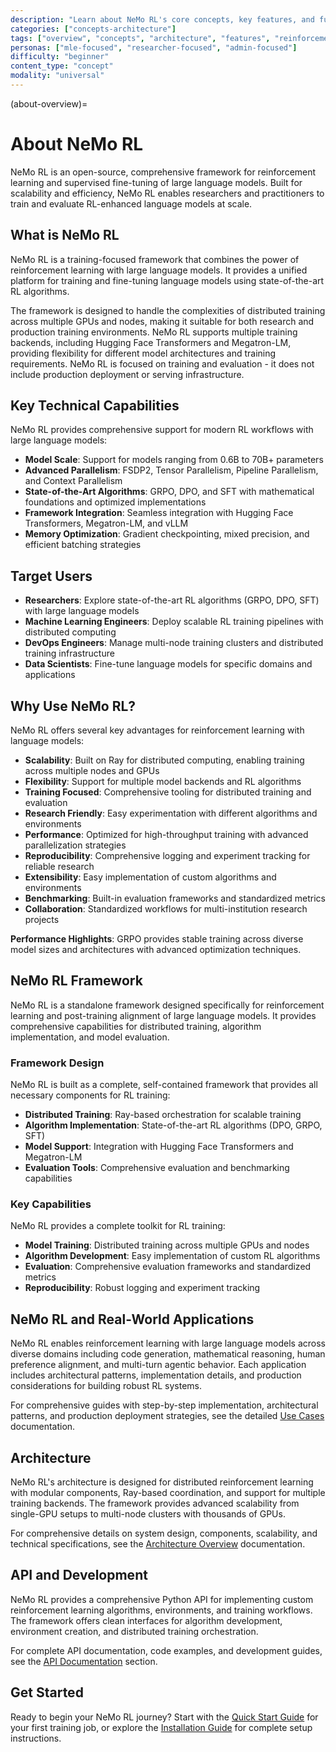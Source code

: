 ```yaml
---
description: "Learn about NeMo RL's core concepts, key features, and fundamental architecture for reinforcement learning with large language models"
categories: ["concepts-architecture"]
tags: ["overview", "concepts", "architecture", "features", "reinforcement-learning", "distributed", "large-language-models"]
personas: ["mle-focused", "researcher-focused", "admin-focused"]
difficulty: "beginner"
content_type: "concept"
modality: "universal"
---
```


(about-overview)=
# About NeMo RL

NeMo RL is an open-source, comprehensive framework for reinforcement learning and supervised fine-tuning of large language models. Built for scalability and efficiency, NeMo RL enables researchers and practitioners to train and evaluate RL-enhanced language models at scale.

## What is NeMo RL

NeMo RL is a training-focused framework that combines the power of reinforcement learning with large language models. It provides a unified platform for training and fine-tuning language models using state-of-the-art RL algorithms.

The framework is designed to handle the complexities of distributed training across multiple GPUs and nodes, making it suitable for both research and production training environments. NeMo RL supports multiple training backends, including Hugging Face Transformers and Megatron-LM, providing flexibility for different model architectures and training requirements. NeMo RL is focused on training and evaluation - it does not include production deployment or serving infrastructure.

## Key Technical Capabilities

NeMo RL provides comprehensive support for modern RL workflows with large language models:

- **Model Scale**: Support for models ranging from 0.6B to 70B+ parameters
- **Advanced Parallelism**: FSDP2, Tensor Parallelism, Pipeline Parallelism, and Context Parallelism
- **State-of-the-Art Algorithms**: GRPO, DPO, and SFT with mathematical foundations and optimized implementations
- **Framework Integration**: Seamless integration with Hugging Face Transformers, Megatron-LM, and vLLM
- **Memory Optimization**: Gradient checkpointing, mixed precision, and efficient batching strategies

## Target Users

- **Researchers**: Explore state-of-the-art RL algorithms (GRPO, DPO, SFT) with large language models
- **Machine Learning Engineers**: Deploy scalable RL training pipelines with distributed computing
- **DevOps Engineers**: Manage multi-node training clusters and distributed training infrastructure
- **Data Scientists**: Fine-tune language models for specific domains and applications

## Why Use NeMo RL?

NeMo RL offers several key advantages for reinforcement learning with language models:

- **Scalability**: Built on Ray for distributed computing, enabling training across multiple nodes and GPUs
- **Flexibility**: Support for multiple model backends and RL algorithms
- **Training Focused**: Comprehensive tooling for distributed training and evaluation
- **Research Friendly**: Easy experimentation with different algorithms and environments
- **Performance**: Optimized for high-throughput training with advanced parallelization strategies
- **Reproducibility**: Comprehensive logging and experiment tracking for reliable research
- **Extensibility**: Easy implementation of custom algorithms and environments
- **Benchmarking**: Built-in evaluation frameworks and standardized metrics
- **Collaboration**: Standardized workflows for multi-institution research projects

**Performance Highlights**: GRPO provides stable training across diverse model sizes and architectures with advanced optimization techniques.

## NeMo RL Framework

NeMo RL is a standalone framework designed specifically for reinforcement learning and post-training alignment of large language models. It provides comprehensive capabilities for distributed training, algorithm implementation, and model evaluation.

### Framework Design

NeMo RL is built as a complete, self-contained framework that provides all necessary components for RL training:

- **Distributed Training**: Ray-based orchestration for scalable training
- **Algorithm Implementation**: State-of-the-art RL algorithms (DPO, GRPO, SFT)
- **Model Support**: Integration with Hugging Face Transformers and Megatron-LM
- **Evaluation Tools**: Comprehensive evaluation and benchmarking capabilities

### Key Capabilities

NeMo RL provides a complete toolkit for RL training:

- **Model Training**: Distributed training across multiple GPUs and nodes
- **Algorithm Development**: Easy implementation of custom RL algorithms
- **Evaluation**: Comprehensive evaluation frameworks and standardized metrics
- **Reproducibility**: Robust logging and experiment tracking

## NeMo RL and Real-World Applications

NeMo RL enables reinforcement learning with large language models across diverse domains including code generation, mathematical reasoning, human preference alignment, and multi-turn agentic behavior. Each application includes architectural patterns, implementation details, and production considerations for building robust RL systems.

For comprehensive guides with step-by-step implementation, architectural patterns, and production deployment strategies, see the detailed [Use Cases](../learning-resources/use-cases/index) documentation.

## Architecture

NeMo RL's architecture is designed for distributed reinforcement learning with modular components, Ray-based coordination, and support for multiple training backends. The framework provides advanced scalability from single-GPU setups to multi-node clusters with thousands of GPUs.

For comprehensive details on system design, components, scalability, and technical specifications, see the [Architecture Overview](architecture-overview) documentation.

## API and Development

NeMo RL provides a comprehensive Python API for implementing custom reinforcement learning algorithms, environments, and training workflows. The framework offers clean interfaces for algorithm development, environment creation, and distributed training orchestration.

For complete API documentation, code examples, and development guides, see the [API Documentation](../api-docs/index) section.

## Get Started

Ready to begin your NeMo RL journey? Start with the [Quick Start Guide](../get-started/quickstart) for your first training job, or explore the [Installation Guide](../get-started/installation) for complete setup instructions.



